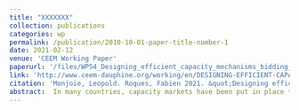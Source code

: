 ```yaml
---
title: "XXXXXXX"
collection: publications
categories: wp
permalink: /publication/2010-10-01-paper-title-number-1
date: 2021-02-12
venue: 'CEEM Working Paper'
paperurl: '/files/WP54_Designing_efficient_capacity_mechanisms_bidding_behavior_and_product_definition_.pdf'
link: 'http://www.ceem-dauphine.org/working/en/DESIGNING-EFFICIENT-CAPACITY-MECHANISMS-BIDDING-BEHAVIOR-AND-PRODUCT-DEFINITION'
citation: 'Monjoie, Leopold. Roques, Fabien 2021. &quot;Designing efficient capacity mechanisms: bidding behavior and product definition.&quot; <i>CEEM Working Paper</i> 54.'
abstract:  In many countries, capacity markets have been put in place to supplement wholesale markets revenues to ensure an adequate generation capacity to maintain security of supply. This paper studies the bidding behavior in those markets and how it can be affected by different capacity product designs. A capacity market allows producers to lock in revenues in advance in exchange for their commitment to being available over a future period on wholesale markets. Producers' participation depends on the opportunity cost of making the investment available. When the commitment is made, the profitability of the plant is uncertain. The canonical framework is based on a net present value model, where the capacity bid is equal to the expected loss on the energy market. However, this does not recognize managerial flexibility and assumes that the plant cannot react to future market conditions. Thus, we propose a novel approach to conceptualize capacity bids using real options theory, where the opportunity cost is represented as an option on the spread that drives the profitability of the plant. First, we define a bid in a one-period capacity market as a European Put Option. Then, we expand to a multi-period setting in which capacity bids can be evaluated as a modified Basket Option. Our model provides new insights on the interplay between the product/commitment duration and on capacity bid. Using the real options approach, the model presents a first attempt to untangle the different drivers of the opportunity cost for providing capacity availability. We analyze the determinants of the option value concomitantly with the length of the procurement and deduce some policy implications for the product's design. Finally, we provide a numerical illustration of this issue using data from the French power system. 
---
```

